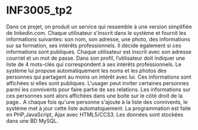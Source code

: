 # INF3005_tp2
Dans ce projet, on produit un service qui ressemble à une version simplifiée de
linkedin.com.
Chaque utilisateur s'inscrit dans le système et fournit les informations suivantes: son nom, son adresse, une photo, des informations sur sa formation, ses intérêts professionnels. Il décide également si ces informations sont publiques.
Chaque utilisateur est inscrit avec son adresse courriel et un mot de passe.
Dans son profil, l’utilisateur doit indiquer une liste de 4 mots-clés qui correspondent à ses intérêts professionnels.
Le système lui propose automatiquement les noms et les photos des personnes qui partagent au moins un intérêt avec lui. Ces informations sont affichées si elles sont publiques.
L'usager peut inviter certaines personnes parmi les connivents pour faire partie de ses relations. Les informations sur ces personnes sont alors affichées dans une boite sur le côté droit de la page..
A chaque fois qu'une personne s'ajoute à la liste des connivents, le système met à jour cette liste automatiquement.
La programmation est faite en PHP,JavaScript, Ajax avec HTML5/CCS3. Les données sont stockées dans une BD MySQL. 
